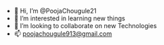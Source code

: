 - 👋 Hi, I’m @PoojaChougule21
- 👀 I’m interested in learning new things
- 💞️ I’m looking to collaborate on new Technologies
- 📫 poojachougule913@gmail.com

<!---
PoojaChougule21/PoojaChougule21 is a ✨ special ✨ repository because its `README.md` (this file) appears on your GitHub profile.
You can click the Preview link to take a look at your changes.
--->
